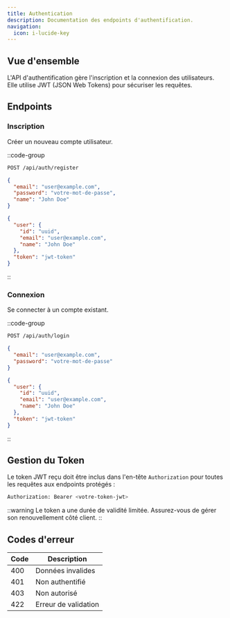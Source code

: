```yaml
---
title: Authentication
description: Documentation des endpoints d'authentification.
navigation:
  icon: i-lucide-key
---
```


## Vue d'ensemble

L'API d'authentification gère l'inscription et la connexion des utilisateurs. Elle utilise JWT (JSON Web Tokens) pour sécuriser les requêtes.

## Endpoints

### Inscription
Créer un nouveau compte utilisateur.

::code-group
```bash [POST]
POST /api/auth/register
```

```json [Body]
{
  "email": "user@example.com",
  "password": "votre-mot-de-passe",
  "name": "John Doe"
}
```

```json [Response]
{
  "user": {
    "id": "uuid",
    "email": "user@example.com",
    "name": "John Doe"
  },
  "token": "jwt-token"
}
```
::

### Connexion
Se connecter à un compte existant.

::code-group
```bash [POST]
POST /api/auth/login
```

```json [Body]
{
  "email": "user@example.com",
  "password": "votre-mot-de-passe"
}
```

```json [Response]
{
  "user": {
    "id": "uuid",
    "email": "user@example.com",
    "name": "John Doe"
  },
  "token": "jwt-token"
}
```
::

## Gestion du Token

Le token JWT reçu doit être inclus dans l'en-tête `Authorization` pour toutes les requêtes aux endpoints protégés :

```bash
Authorization: Bearer <votre-token-jwt>
```

::warning
Le token a une durée de validité limitée. Assurez-vous de gérer son renouvellement côté client.
::

## Codes d'erreur

| Code | Description |
|------|-------------|
| 400 | Données invalides |
| 401 | Non authentifié |
| 403 | Non autorisé |
| 422 | Erreur de validation |